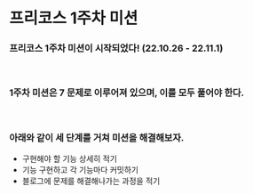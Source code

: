 # 프리코스 1주차 미션

### 프리코스 1주차 미션이 시작되었다! (22.10.26 - 22.11.1)

<br>

### 1주차 미션은 7 문제로 이루어져 있으며, 이를 모두 풀어야 한다. 

<br>

### 아래와 같이 세 단계를 거쳐 미션을 해결해보자.
- 구현해야 할 기능 상세히 적기
- 기능 구현하고 각 기능마다 커밋하기
- 블로그에 문제를 해결해나가는 과정을 적기
